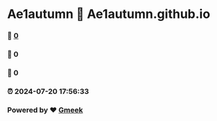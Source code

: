 # Ae1autumn :link: Ae1autumn.github.io 
### :page_facing_up: [0](Ae1autumn.github.io/tag.html) 
### :speech_balloon: 0 
### :hibiscus: 0 
### :alarm_clock: 2024-07-20 17:56:33 
### Powered by :heart: [Gmeek](https://github.com/Meekdai/Gmeek)
